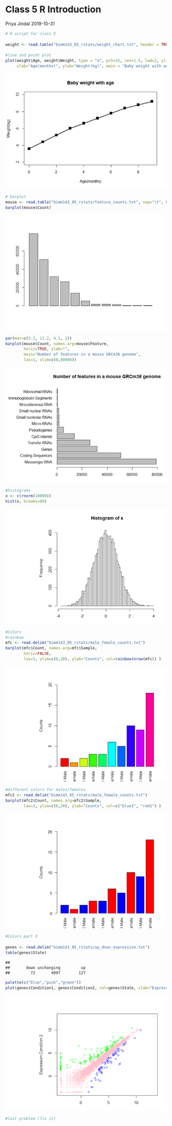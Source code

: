 Class 5 R Introduction
================
Priya Jindal
2019-10-31

``` r
# R script for class 5

weight <- read.table("bimm143_05_rstats/weight_chart.txt", header = TRUE)

#line and point plot
plot(weight$Age, weight$Weight, type = "o", pch=15, cex=1.5, lwd=2, ylim=c(2,10),
     xlab="Age(months)", ylab="Weight(kg)", main = "Baby weight with age")
```

![](class05H_files/figure-gfm/unnamed-chunk-1-1.png)<!-- -->

``` r
# barplot
mouse <- read.table("bimm143_05_rstats/feature_counts.txt", sep="\t", header = TRUE)
barplot(mouse$Count)
```

![](class05H_files/figure-gfm/unnamed-chunk-1-2.png)<!-- -->

``` r
par(mar=c(3.2, 11.2, 4.1, 2))
barplot(mouse$Count, names.arg=mouse$Feature, 
        horiz=TRUE, ylab="", 
        main="Number of features in a mouse GRCm38 genome", 
        las=1, xlim=c(0,80000))
```

![](class05H_files/figure-gfm/unnamed-chunk-1-3.png)<!-- -->

``` r
#histograms 
x <- c(rnorm(10000))
hist(x, breaks=80)
```

![](class05H_files/figure-gfm/unnamed-chunk-1-4.png)<!-- -->

``` r
#Colors
#rainbow
mfc <- read.delim("bimm143_05_rstats/male_female_counts.txt")
barplot(mfc$Count, names.arg=mfc$Sample, 
        horiz=FALSE, 
        las=3, ylim=c(0,20), ylab="Counts", col=rainbow(nrow(mfc)) )
```

![](class05H_files/figure-gfm/unnamed-chunk-1-5.png)<!-- -->

``` r
#different colors for males/females 
mfc2 <- read.delim("bimm143_05_rstats/male_female_counts.txt")
barplot(mfc2$Count, names.arg=mfc2$Sample, 
        las=2, ylim=c(0,20), ylab="Counts", col=c("blue1", "red1") )
```

![](class05H_files/figure-gfm/unnamed-chunk-1-6.png)<!-- -->

``` r
#Colors part 3

genes <- read.delim("bimm143_05_rstats/up_down_expression.txt")
table(genes$State)
```

    ## 
    ##       down unchanging         up 
    ##         72       4997        127

``` r
palette(c("blue","pink","green"))
plot(genes$Condition1, genes$Condition2, col=genes$State, xlab="Expression Condition 1", ylab="Expression Condition 2")
```

![](class05H_files/figure-gfm/unnamed-chunk-1-7.png)<!-- -->

``` r
#last problem (fix it) 
```
